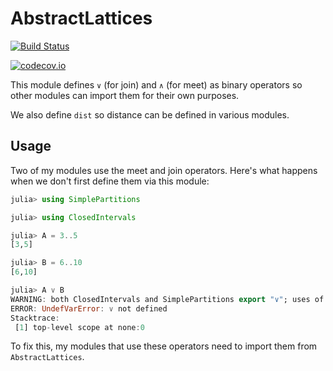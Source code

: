 # AbstractLattices

[![Build Status](https://travis-ci.org/scheinerman/AbstractLattices.jl.svg?branch=master)](https://travis-ci.org/scheinerman/AbstractLattices.jl)

[![codecov.io](http://codecov.io/github/scheinerman/AbstractLattices.jl/coverage.svg?branch=master)](http://codecov.io/github/scheinerman/AbstractLattices.jl?branch=master)

This module defines `∨` (for join) and `∧` (for meet)
as binary operators so other modules can import them for their own purposes.

We also define `dist` so distance can be defined in various modules. 


## Usage

Two of my modules use the meet and join operators. Here's what happens
when we don't first define them via this module:
```julia
julia> using SimplePartitions

julia> using ClosedIntervals

julia> A = 3..5
[3,5]

julia> B = 6..10
[6,10]

julia> A ∨ B
WARNING: both ClosedIntervals and SimplePartitions export "∨"; uses of it in module Main must be qualified
ERROR: UndefVarError: ∨ not defined
Stacktrace:
 [1] top-level scope at none:0
```

To fix this, my modules that use these operators need to import them from
`AbstractLattices`.
